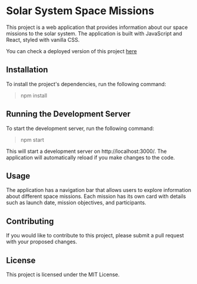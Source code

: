 # Solar System Space Missions

This project is a web application that provides information about our space missions to the solar system. The application is built with JavaScript and React, styled with vanilla CSS.

You can check a deployed version of this project [here](https://vinicius-shk-project-solar-system.vercel.app/)

## Installation

To install the project's dependencies, run the following command:

> npm install

## Running the Development Server

To start the development server, run the following command:

> npm start


This will start a development server on http://localhost:3000/. The application will automatically reload if you make changes to the code.

## Usage

The application has a navigation bar that allows users to explore information about different space missions. Each mission has its own card with details such as launch date, mission objectives, and participants.

## Contributing

If you would like to contribute to this project, please submit a pull request with your proposed changes.

## License

This project is licensed under the MIT License.
